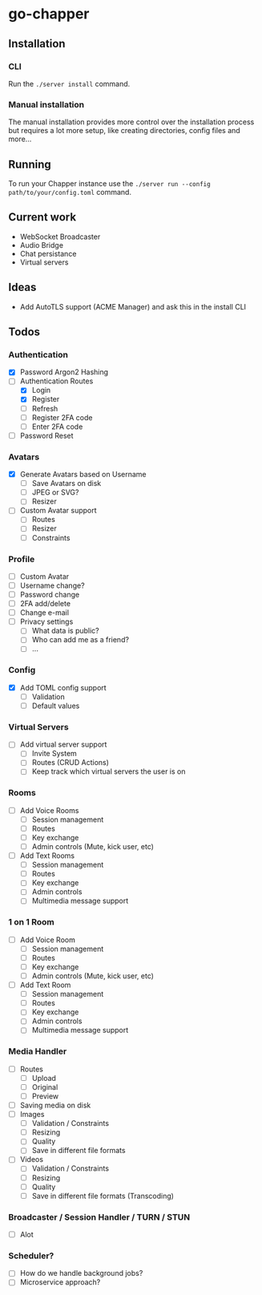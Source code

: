 # go-chapper

## Installation

### CLI

Run the `./server install` command.

### Manual installation

The manual installation provides more control over the installation process but requires
a lot more setup, like creating directories, config files and more...

## Running

To run your Chapper instance use the `./server run --config path/to/your/config.toml`
command.

## Current work

-   WebSocket Broadcaster
-   Audio Bridge
-   Chat persistance
-   Virtual servers

## Ideas

-   Add AutoTLS support (ACME Manager) and ask this in the install CLI

## Todos

### Authentication

-   [x] Password Argon2 Hashing
-   [ ] Authentication Routes
    -   [x] Login
    -   [x] Register
    -   [ ] Refresh
    -   [ ] Register 2FA code
    -   [ ] Enter 2FA code
-   [ ] Password Reset

### Avatars

-   [x] Generate Avatars based on Username
    -   [ ] Save Avatars on disk
    -   [ ] JPEG or SVG?
    -   [ ] Resizer
-   [ ] Custom Avatar support
    -   [ ] Routes
    -   [ ] Resizer
    -   [ ] Constraints

### Profile

-   [ ] Custom Avatar
-   [ ] Username change?
-   [ ] Password change
-   [ ] 2FA add/delete
-   [ ] Change e-mail
-   [ ] Privacy settings
    -   [ ] What data is public?
    -   [ ] Who can add me as a friend?
    -   [ ] ...

### Config

-   [x] Add TOML config support
    -   [ ] Validation
    -   [ ] Default values

### Virtual Servers

-   [ ] Add virtual server support
    -   [ ] Invite System
    -   [ ] Routes (CRUD Actions)
    -   [ ] Keep track which virtual servers the user is on

### Rooms

-   [ ] Add Voice Rooms
    -   [ ] Session management
    -   [ ] Routes
    -   [ ] Key exchange
    -   [ ] Admin controls (Mute, kick user, etc)
-   [ ] Add Text Rooms
    -   [ ] Session management
    -   [ ] Routes
    -   [ ] Key exchange
    -   [ ] Admin controls
    -   [ ] Multimedia message support

### 1 on 1 Room

-   [ ] Add Voice Room
    -   [ ] Session management
    -   [ ] Routes
    -   [ ] Key exchange
    -   [ ] Admin controls (Mute, kick user, etc)
-   [ ] Add Text Room
    -   [ ] Session management
    -   [ ] Routes
    -   [ ] Key exchange
    -   [ ] Admin controls
    -   [ ] Multimedia message support

### Media Handler

-   [ ] Routes
    -   [ ] Upload
    -   [ ] Original
    -   [ ] Preview
-   [ ] Saving media on disk
-   [ ] Images
    -   [ ] Validation / Constraints
    -   [ ] Resizing
    -   [ ] Quality
    -   [ ] Save in different file formats
-   [ ] Videos
    -   [ ] Validation / Constraints
    -   [ ] Resizing
    -   [ ] Quality
    -   [ ] Save in different file formats (Transcoding)

### Broadcaster / Session Handler / TURN / STUN

-   [ ] Alot

### Scheduler?

-   [ ] How do we handle background jobs?
-   [ ] Microservice approach?
